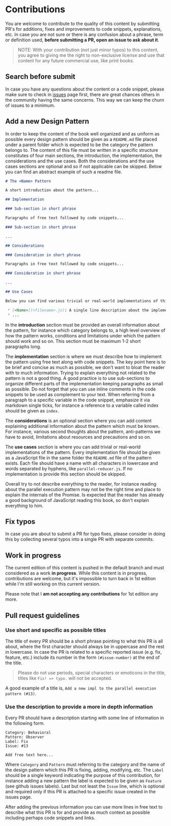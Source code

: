# Contributions

You are welcome to contribute to the quality of this content by submitting PR's for additions, fixes and improvements to code snippets, explanations, etc. In case you are not sure or there is any confusion about a phrase, term or definition used, **before submitting a PR, open an issue to ask about it**.

> NOTE: With your contribution (not just minor typos) to this content, you agree to giving me the right to non-exclusive license and use that content for any future commercial use, like print books.

## Search before submit

In case you have any questions about the content or a code snippet, please make sure to check in [issues](https://github.com/tzeikob/javascript-patterns/issues) page first, there are great chances others in the community having the same concerns. This way we can keep the churn of issues to a minimum.

## Add a new Design Pattern

In order to keep the content of the book well organized and as uniform as possible every design pattern should be given as a `README.md` file placed under a parent folder which is expected to be the category the pattern belongs to. The content of this file must be written in a specific structure constitutes of four main sections, the introduction, the implementation, the considerations and the use cases. Both the considerations and the use cases sections are optional and so if not applicable can be skipped. Below you can find an abstract example of such a readme file.

```markdown
# The <Name> Pattern

A short introduction about the pattern...

## Implementation

### Sub-section in short phrase

Paragraphs of free text followed by code snippets...

### Sub-section in short phrase

...

## Considerations

### Consideration in short phrase

Paragraphs in free text followed by code snippets...

### Consideration in short phrase

...

## Use Cases

Below you can find various trivial or real-world implementations of this pattern:

 * [<Name>](<filename>.js): A single line description about the implementation
 * ...
```

In the **introduction** section must be provided an overall information about the pattern, for instance which category belongs to, a high level overview of how the pattern works, conditions and limitations under which the pattern should work and so on. This section must be maximum 1-2 short paragraphs long.

The **implementation** section is where we must describe how to implement the pattern using free text along with code snippets. The key point here is to be brief and concise as much as possible, we don't want to bloat the reader with to much information. Trying to explain everything not related to the pattern is not a good thing. A good practice is to use sub-sections to organize different parts of the implementation keeping paragraphs as small as possible. Do not forget that you can use inline comments in the code snippets to be used as complement to your text. When referring from a paragraph to a specific variable in the code snippet, emphasize it via markdown single ticks, for instance a reference to a variable called index should be given as `index`.

The **considerations** is an optional section where you can add content explaining additional information about the pattern which must be known. For instance, various second thoughts about the pattern, anti-patterns we have to avoid, limitations about resources and precautions and so on.

The **use cases** section is where you can add trivial or real-world implementations of the pattern. Every implementation file should be given as a JavaScript file in the same folder the `README.md` file of the pattern exists. Each file should have a name with all characters in lowercase and words separated by hyphens, like `parallel-reducer.js`. If no implementation is provide this section should be skipped.

Overall try to not describe everything to the reader, for instance reading about the parallel execution pattern may not be the right time and place to explain the internals of the Promise. Is expected that the reader has already a good background of JavaScript reading this book, so don't explain everything to him.

## Fix typos

In case you are about to submit a PR for typo fixes, please consider in doing this by collecting several typos into a single PR with separate commits.

## Work in progress

The current edition of this content is pushed in the default branch and must considered as a work **in progress**. While this content is in progress, contributions are welcome, but it's impossible to turn back in 1st edition while I'm still working on this current version.

Please note that I **am not accepting any contributions** for 1st edition any more.

## Pull request guidelines

### Use short and specific as possible titles

The title of every PR should be a short phrase pointing to what this PR is all about, where the first character should always be in uppercase and the rest in lowercase. In case the PR is related to a specific reported issue (e.g. fix, feature, etc.) include its number in the form `(#issue-number)` at the end of the title.

> Please do not use periods, special characters or emoticons in the title, titles like `Fix! => typo.` will not be accepted.

A good example of a title is, `Add a new impl to the parallel execution pattern (#13)`.

### Use the description to provide a more in depth information

Every PR should have a description starting with some line of information in the following form.

```
Category: Behavioral
Pattern: Observer
Label: Fix
Issue: #13

Add free text here...
```

Where `Category` and `Pattern` must referring to the category and the name of the design pattern which this PR is fixing, adding, modifying, etc. The `Label` should be a single keyword indicating the purpose of this contribution, for instance adding a new pattern the label is expected to be given as `Feature` (see github issues labels). Last but not least the `Issue` line, which is optional and required only if this PR is attached to a specific issue created in the issues page.

After adding the previous information you can use more lines in free text to describe what this PR is for and provide as much context as possible including perhaps code snippets and links.